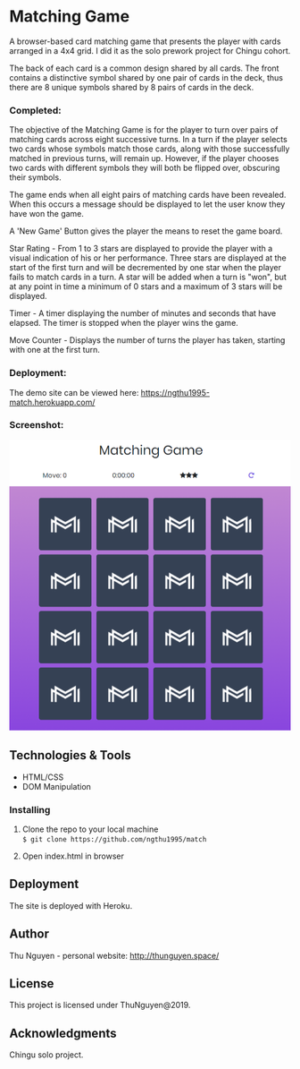 # Matching Game

A browser-based card matching game that presents the player with cards arranged in a 4x4 grid. I did it as the solo prework project for Chingu cohort.

The back of each card is a common design shared by all cards. The front contains a distinctive symbol shared by one pair of cards in the deck, thus there are 8 unique symbols shared by 8 pairs of cards in the deck.

### Completed:

The objective of the Matching Game is for the player to turn over pairs of matching cards across eight successive turns. In a turn if the player selects two cards whose symbols match those cards, along with those successfully matched in previous turns, will remain up. However, if the player chooses two cards with different symbols they will both be flipped over, obscuring their symbols.

The game ends when all eight pairs of matching cards have been revealed. When this occurs a message should be displayed to let the user know they have won the game.

A 'New Game' Button gives the player the means to reset the game board.

Star Rating - From 1 to 3 stars are displayed to provide the player with a visual indication of his or her performance. Three stars are displayed at the start of the first turn and will be decremented by one star when the player fails to match cards in a turn. A star will be added when a turn is "won", but at any point in time a minimum of 0 stars and a maximum of 3 stars will be displayed.

Timer - A timer displaying the number of minutes and seconds that have elapsed. The timer is stopped when the player wins the game.

Move Counter - Displays the number of turns the player has taken, starting with one at the first turn.

### Deployment:

The demo site can be viewed here: https://ngthu1995-match.herokuapp.com/

### Screenshot:

![Main site](/src/demo.png "Screenshot of the matching game")

## Technologies & Tools

- HTML/CSS
- DOM Manipulation

### Installing

1. Clone the repo to your local machine \
   `$ git clone https://github.com/ngthu1995/match`

2. Open index.html in browser

## Deployment

The site is deployed with Heroku.

## Author

Thu Nguyen - personal website: http://thunguyen.space/

## License

This project is licensed under ThuNguyen@2019.

## Acknowledgments

Chingu solo project.
